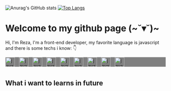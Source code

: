 ![Anurag's GitHub stats](https://github-readme-stats.vercel.app/api?username=womoboy&show_icons=true&theme=nord)
[![Top Langs](https://github-readme-stats.vercel.app/api/top-langs/?username=womoboy&layout=compact&theme=nord)](https://github.com/womoboy)

# Welcome to my github page (~˘▾˘)~
Hi, I'm Reza, I'm a front-end developer, my favorite language is javascript and there is some techs i know: 👇 

<div style="display:flex; width:100%; background-color:gray;">
    <img style="padding-right:10px;" align="left" width="30px" alt="javascript log" src="https://cdn.worldvectorlogo.com/logos/javascript-1.svg">
    <img style="padding-right:10px;" align="left" width="30px" alt="javascript log" src="https://cdn.worldvectorlogo.com/logos/html-1.svg">
    <img style="padding-right:10px;" align="left" width="30px" alt="javascript log" src="https://cdn.worldvectorlogo.com/logos/css-3.svg">
    <img style="padding-right:10px;" align="left" width="30px" alt="javascript log" src="https://cdn.worldvectorlogo.com/logos/react-2.svg">
    <img style="padding-right:10px;" align="left" width="30px" alt="javascript log" src="https://cdn.worldvectorlogo.com/logos/sass-1.svg">
    <img style="padding-right:10px;" align="left" width="30px" alt="javascript log" src="https://cdn.worldvectorlogo.com/logos/nodejs-1.svg">
    <img style="padding-right:10px;" align="left" width="30px" alt="javascript log" src="https://www.vectorlogo.zone/logos/expressjs/expressjs-icon.svg">
    <img style="padding-right:10px;" align="left" width="30px" alt="javascript log" src="https://cdn.worldvectorlogo.com/logos/mongodb-icon-1.svg">
    <img style="padding-right:10px;" align="left" width="30px" alt="javascript log" src="https://www.svgrepo.com/show/303251/mysql-logo.svg">
</div>

#

## What i want to learns in future

